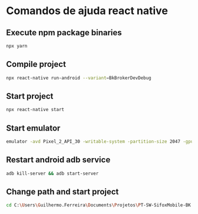 # <b>Comandos de ajuda react native</b>

## Execute npm package binaries
```sh
npx yarn
```

## Compile project
```sh
npx react-native run-android --variant=BkBrokerDevDebug
```

## Start project
```sh
npx react-native start
``` 

## Start emulator
```sh
emulator -avd Pixel_2_API_30 -writable-system -partition-size 2047 -gpu host
``` 

## Restart android adb service
```sh
adb kill-server && adb start-server
``` 

## Change path and start project
```sh
cd C:\Users\Guilhermo.Ferreira\Documents\Projetos\PT-SW-SifoxMobile-BK | npx react-native start
``` 